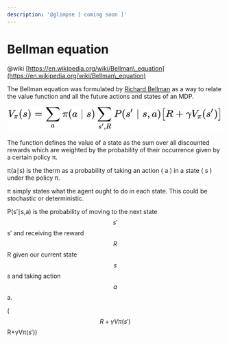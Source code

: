```yaml
---
description: '@glimpse [ coming soon ]'
---
```


# Bellman equation

@wiki [https://en.wikipedia.org/wiki/Bellman\_equation](https://en.wikipedia.org/wiki/Bellman\_equation)

The Bellman equation was formulated by [Richard Bellman](http://www.iumj.indiana.edu/IUMJ/FULLTEXT/1957/6/56038) as a way to relate the value function and all the future actions and states of an MDP.

![Bellman equation](<../../../.gitbook/assets/image (9).png>)

The function defines the value of a state as the sum over all discounted rewards which are weighted by the probability of their occurrence given by a certain policy π.

π(a∣s) is the therm as a probability of taking an action ( a ) in a state ( s ) under the policy π.

&#x20;π simply states what the agent ought to do in each state. This could be stochastic or deterministic.&#x20;

P(s′∣s,a)  is the probability of moving to the next state $$s′$$s′ and receiving the reward $$R$$R given our current state $$s$$s and taking action $$a$$a.

($$R+γVπ(s′)$$R+γVπ(s′))&#x20;

